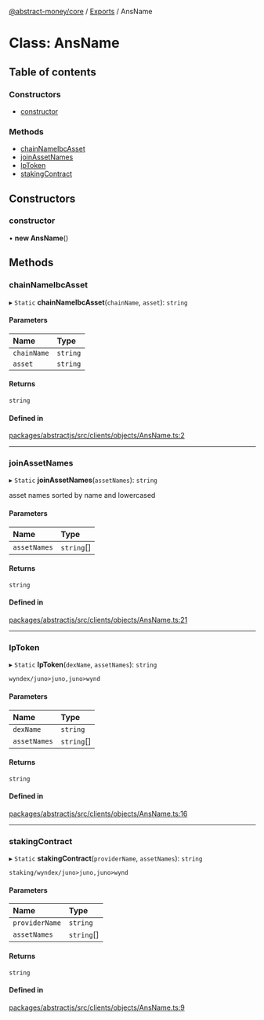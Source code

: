 [@abstract-money/core](../README.md) / [Exports](../modules.md) / AnsName

# Class: AnsName

## Table of contents

### Constructors

- [constructor](AnsName.md#constructor)

### Methods

- [chainNameIbcAsset](AnsName.md#chainnameibcasset)
- [joinAssetNames](AnsName.md#joinassetnames)
- [lpToken](AnsName.md#lptoken)
- [stakingContract](AnsName.md#stakingcontract)

## Constructors

### constructor

• **new AnsName**()

## Methods

### chainNameIbcAsset

▸ `Static` **chainNameIbcAsset**(`chainName`, `asset`): `string`

#### Parameters

| Name | Type |
| :------ | :------ |
| `chainName` | `string` |
| `asset` | `string` |

#### Returns

`string`

#### Defined in

[packages/abstractjs/src/clients/objects/AnsName.ts:2](https://github.com/AbstractSDK/frontend/blob/07410073/packages/abstractjs/src/clients/objects/AnsName.ts#L2)

___

### joinAssetNames

▸ `Static` **joinAssetNames**(`assetNames`): `string`

asset names sorted by name and lowercased

#### Parameters

| Name | Type |
| :------ | :------ |
| `assetNames` | `string`[] |

#### Returns

`string`

#### Defined in

[packages/abstractjs/src/clients/objects/AnsName.ts:21](https://github.com/AbstractSDK/frontend/blob/07410073/packages/abstractjs/src/clients/objects/AnsName.ts#L21)

___

### lpToken

▸ `Static` **lpToken**(`dexName`, `assetNames`): `string`

`wyndex/juno>juno,juno>wynd`

#### Parameters

| Name | Type |
| :------ | :------ |
| `dexName` | `string` |
| `assetNames` | `string`[] |

#### Returns

`string`

#### Defined in

[packages/abstractjs/src/clients/objects/AnsName.ts:16](https://github.com/AbstractSDK/frontend/blob/07410073/packages/abstractjs/src/clients/objects/AnsName.ts#L16)

___

### stakingContract

▸ `Static` **stakingContract**(`providerName`, `assetNames`): `string`

`staking/wyndex/juno>juno,juno>wynd`

#### Parameters

| Name | Type |
| :------ | :------ |
| `providerName` | `string` |
| `assetNames` | `string`[] |

#### Returns

`string`

#### Defined in

[packages/abstractjs/src/clients/objects/AnsName.ts:9](https://github.com/AbstractSDK/frontend/blob/07410073/packages/abstractjs/src/clients/objects/AnsName.ts#L9)
